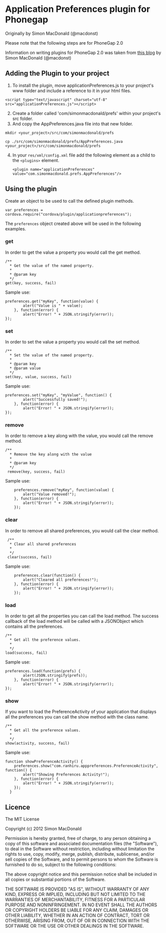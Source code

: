 # Application Preferences plugin for Phonegap #
Originally by Simon MacDonald (@macdonst)

Please note that the following steps are for PhoneGap 2.0

Information on writing plugins for PhoneGap 2.0 was taken from [this blog](http://simonmacdonald.blogspot.com/2012/08/so-you-wanna-write-phonegap-200-android.html) by Simon MacDonald (@macdonst)

## Adding the Plugin to your project ##

1) To install the plugin, move applicationPreferences.js to your project's www folder and include a reference to it in your html files.

`<script type="text/javascript" charset="utf-8" src="applicationPreferences.js"></script>`

2) Create a folder called 'com/simonmacdonald/prefs' within your project's src folder.
3) And copy the AppPreferences.java file into that new folder.

`mkdir <your_project>/src/com/simonmacdonald/prefs`

`cp ./src/com/simonmacdonald/prefs/AppPreferences.java <your_project>/src/com/simonmacdonald/prefs`

4) In your `res/xml/config.xml` file add the following element as a child to the `<plugins>` element.

   `<plugin name="applicationPreferences" value="com.simonmacdonald.prefs.AppPreferences"/>`

## Using the plugin ##

Create an object to be used to call the defined plugin methods.

    var preferences = cordova.require("cordova/plugin/applicationpreferences");

The `preferences` object created above will be used in the following examples.

### get ###

In order to get the value a property you would call the get method.

    /**
      * Get the value of the named property.
      *
      * @param key           
      */
    get(key, success, fail)

Sample use:

    preferences.get("myKey", function(value) {
			alert("Value is " + value);
		}, function(error) {
			alert("Error! " + JSON.stringify(error));
	});

### set ###

In order to set the value a property you would call the set method.

    /**
      * Set the value of the named property.
      *
      * @param key
      * @param value           
      */
    set(key, value, success, fail)

Sample use:

    preferences.set("myKey", "myValue", function() {
			alert("Successfully saved!");
		}, function(error) {
			alert("Error! " + JSON.stringify(error));
	});


### remove ###

In order to remove a key along with the value, you would call the remove method.

    /**
	  * Remove the key along with the value
	  *
	  * @param key      
      */
     remove(key, success, fail)

Sample use:

		preferences.remove("myKey", function(value) {
			alert("Value removed!");
		}, function(error) {
			alert("Error! " + JSON.stringify(error));
		});

### clear ###

In order to remove all shared preferences, you would call the clear method.

     /**
	  * Clear all shared preferences
	  *	       
	  */
     clear(success, fail)

Sample use:

		preferences.clear(function() {
			alert("Cleared all preferences!");
		}, function(error) {
			alert("Error! " + JSON.stringify(error));
		});

### load ###

In order to get all the properties you can call the load method. The success callback of the load method will be called with a JSONObject which contains all the preferences.

    /**
      * Get all the preference values.
      *
      */
    load(success, fail)

Sample use:

    preferences.load(function(prefs) {
			alert(JSON.stringify(prefs));
		}, function(error) {
			alert("Error! " + JSON.stringify(error));
	});

### show ###

If you want to load the PreferenceActivity of your application that displays all the preferences you can call the show method with the class name.

    /**
      * Get all the preference values.
      *
      */
    show(activity, success, fail)

Sample use:
    
    function showPreferenceActivity() {
		preferences.show("com.ranhiru.apppreferences.PreferenceActivity", function() {
			alert("Showing Preferences Activity!");
		}, function(error) {
			alert("Error! " + JSON.stringify(error));
		});
	  }
	
## Licence ##

The MIT License

Copyright (c) 2012 Simon MacDonald

Permission is hereby granted, free of charge, to any person obtaining a copy
of this software and associated documentation files (the "Software"), to deal
in the Software without restriction, including without limitation the rights
to use, copy, modify, merge, publish, distribute, sublicense, and/or sell
copies of the Software, and to permit persons to whom the Software is
furnished to do so, subject to the following conditions:

The above copyright notice and this permission notice shall be included in
all copies or substantial portions of the Software.

THE SOFTWARE IS PROVIDED "AS IS", WITHOUT WARRANTY OF ANY KIND, EXPRESS OR
IMPLIED, INCLUDING BUT NOT LIMITED TO THE WARRANTIES OF MERCHANTABILITY,
FITNESS FOR A PARTICULAR PURPOSE AND NONINFRINGEMENT. IN NO EVENT SHALL THE
AUTHORS OR COPYRIGHT HOLDERS BE LIABLE FOR ANY CLAIM, DAMAGES OR OTHER
LIABILITY, WHETHER IN AN ACTION OF CONTRACT, TORT OR OTHERWISE, ARISING FROM,
OUT OF OR IN CONNECTION WITH THE SOFTWARE OR THE USE OR OTHER DEALINGS IN
THE SOFTWARE.
